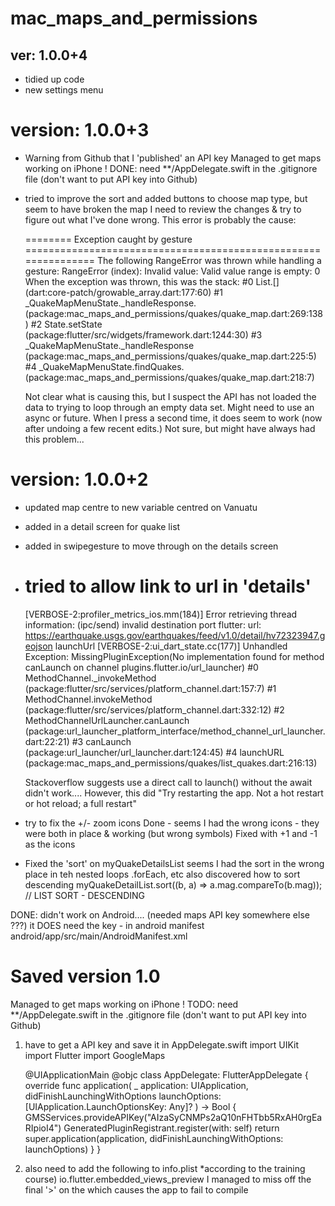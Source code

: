 # mac_maps_and_permissions

ver: 1.0.0+4
------------
*   tidied up code
*   new settings menu


version: 1.0.0+3
================
* Warning from Github that I 'published' an API key
    Managed to get maps working on iPhone !
        DONE: need  **/AppDelegate.swift in the .gitignore file (don't want to put API key into Github)
* tried to improve the sort and added buttons to choose map type, but seem to have broken the map
    I need to review the changes & try to figure out what I've done wrong.
    This error is probably the cause:

    ======== Exception caught by gesture ===============================================================
    The following RangeError was thrown while handling a gesture:
    RangeError (index): Invalid value: Valid value range is empty: 0
    When the exception was thrown, this was the stack:
    #0      List.[] (dart:core-patch/growable_array.dart:177:60)
    #1      _QuakeMapMenuState._handleResponse.<anonymous closure> (package:mac_maps_and_permissions/quakes/quake_map.dart:269:138)
    #2      State.setState (package:flutter/src/widgets/framework.dart:1244:30)
    #3      _QuakeMapMenuState._handleResponse (package:mac_maps_and_permissions/quakes/quake_map.dart:225:5)
    #4      _QuakeMapMenuState.findQuakes.<anonymous closure> (package:mac_maps_and_permissions/quakes/quake_map.dart:218:7)

    Not clear what is causing this, but I suspect the API has not loaded the data to trying to loop
    through an empty data set. Might need to use an async or future. When I press a second time, it
    does seem to work (now after undoing a few recent edits.)  Not sure, but might have always had
    this problem...

version: 1.0.0+2
================
* updated map centre to new variable centred on Vanuatu
* added in a detail screen for quake list
* added in swipegesture to move through on the details screen
* tried to allow link to url in 'details'
    ====================================================================================================
    [VERBOSE-2:profiler_metrics_ios.mm(184)] Error retrieving thread information: (ipc/send) invalid destination port
    flutter: url: https://earthquake.usgs.gov/earthquakes/feed/v1.0/detail/hv72323947.geojson  launchUrl
    [VERBOSE-2:ui_dart_state.cc(177)] Unhandled Exception: MissingPluginException(No implementation found for method canLaunch on channel plugins.flutter.io/url_launcher)
    #0      MethodChannel._invokeMethod (package:flutter/src/services/platform_channel.dart:157:7)
    <asynchronous suspension>
    #1      MethodChannel.invokeMethod (package:flutter/src/services/platform_channel.dart:332:12)
    #2      MethodChannelUrlLauncher.canLaunch (package:url_launcher_platform_interface/method_channel_url_launcher.dart:22:21)
    #3      canLaunch (package:url_launcher/url_launcher.dart:124:45)
    #4      launchURL (package:mac_maps_and_permissions/quakes/list_quakes.dart:216:13)

    Stackoverflow suggests use a direct call to launch() without the await
        didn't work....
        However, this did
        "Try restarting the app. Not a hot restart or hot reload; a full restart"

* try to fix the +/- zoom icons
    Done - seems I had the wrong icons - they were both in place & working (but wrong symbols)
    Fixed with +1 and -1 as the icons

* Fixed the 'sort' on myQuakeDetailsList
    seems I had the sort in the wrong place in teh nested loops .forEach, etc
    also discovered how to sort descending
         myQuakeDetailList.sort((b, a) => a.mag.compareTo(b.mag));   // LIST SORT - DESCENDING

DONE: didn't work on Android....  (needed maps API key somewhere else ???)
    it DOES need the key - in android manifest
    android/app/src/main/AndroidManifest.xml

Saved version 1.0
=================
Managed to get maps working on iPhone !
    TODO: need  **/AppDelegate.swift in the .gitignore file (don't want to put API key into Github)

1) have to get a API key and save it in AppDelegate.swift
    import UIKit
    import Flutter
    import GoogleMaps

    @UIApplicationMain
    @objc class AppDelegate: FlutterAppDelegate {
      override func application(
        _ application: UIApplication,
        didFinishLaunchingWithOptions launchOptions: [UIApplication.LaunchOptionsKey: Any]?
      ) -> Bool {
        GMSServices.provideAPIKey("AIzaSyCNMPs2aQ10nFHTbb5RxAH0rgEaRIpioI4")
        GeneratedPluginRegistrant.register(with: self)
        return super.application(application, didFinishLaunchingWithOptions: launchOptions)
      }
    }

2) also need to add the following to info.plist *according to the training course)
        	<key>io.flutter.embedded_views_preview</key>
        	<true/>
   I managed to miss off the final '>' on the <true/> which causes the app to fail to compile

